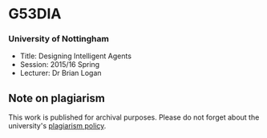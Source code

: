 # G53DIA
### University of Nottingham
* Title: Designing Intelligent Agents
* Session: 2015/16 Spring
* Lecturer: Dr Brian Logan


## Note on plagiarism
This work is published for archival purposes. Please do not forget about the university's [plagiarism policy](https://www.nottingham.ac.uk/studyingeffectively/writing/plagiarism/index.aspx).
